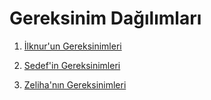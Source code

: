 # Gereksinim Dağılımları

1. [İlknur'un Gereksinimleri](ilknur_gereksinim_analizleri.md)
 
2. [Sedef'in Gereksinimleri](gereksinim-analizleri/sedef_gereksinim_analizleri.md)

3. [Zeliha'nın Gereksinimleri](gereksinim-analizleri/zeliha_gereksinim_analizleri.md)
